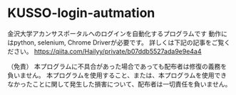 # KUSSO-login-autmation
金沢大学アカンサスポータルへのログインを自動化するプログラムです
動作にはpython, selenium, Chrome Driverが必要です。 
詳しくは下記の記事をご覧ください。
https://qiita.com/Hailyy/private/b07ddb5527ada9e9e4a4

（免責）
本プログラムに不具合があった場合であっても配布者は修復の義務を負いません。
本プログラムを使用すること、または、本プログラムを使用できなかったことに関して発生した損害について、配布者は一切責任を負いません。
